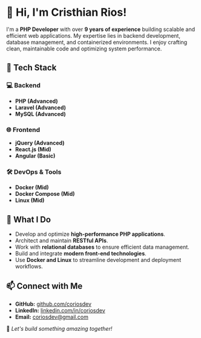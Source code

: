 # 👋 Hi, I'm Cristhian Rios!

I'm a **PHP Developer** with over **9 years of experience** building scalable and efficient web applications. My expertise lies in backend development, database management, and containerized environments. I enjoy crafting clean, maintainable code and optimizing system performance.

## 🚀 Tech Stack

### 💻 Backend
- **PHP (Advanced)**
- **Laravel (Advanced)**
- **MySQL (Advanced)**

### 🌐 Frontend
- **jQuery (Advanced)**
- **React.js (Mid)**
- **Angular (Basic)**

### 🛠 DevOps & Tools
- **Docker (Mid)**
- **Docker Compose (Mid)**
- **Linux (Mid)**

## 📌 What I Do
- Develop and optimize **high-performance PHP applications**.
- Architect and maintain **RESTful APIs**.
- Work with **relational databases** to ensure efficient data management.
- Build and integrate **modern front-end technologies**.
- Use **Docker and Linux** to streamline development and deployment workflows.

## 📫 Connect with Me
- **GitHub:** [github.com/coriosdev](https://github.com/coriosdev)
- **LinkedIn:** [linkedin.com/in/coriosdev](https://linkedin.com/in/coriosdev)
- **Email:** coriosdev@gmail.com

🚀 _Let's build something amazing together!_
